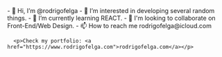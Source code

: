 <!DOCTYPE html>
<html>
  <body>
- 👋 Hi, I’m @rodrigofelga
- 👀 I’m interested in developing several random things.
- 🌱 I’m currently learning REACT.
- 💞️ I'm looking to collaborate on Front-End/Web Design.
- 📫 How to reach me rodrigofelga@icloud.com
<!---
Thanks for visiting my GitHub.
--->

      <p>Check my portfolio: <a href="https://www.rodrigofelga.com">rodrigofelga.com</a></p> 
  
   </body>
 </html>        

